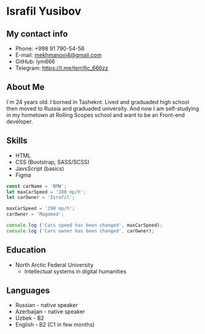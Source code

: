 # Israfil Yusibov

## My contact info

* Phone: +998 91 790-54-56
* E-mail: mekhmanovi4@gmail.com
* GitHub: iym666
* Telegram: https://t.me/terrific_666zz

## About Me 

I`m 24 years old. I borned in Tasheknt. Lived and graduaded high school then moved to Russia and graduaded university. And now I am self-studying in my hometown at Rolling Scopes school and want to be an Front-end developer.

## Skills 

* HTML
* CSS (Bootstrap, SASS/SCSS)
* JavsScript (basics)
* Figma

```javascript
const carName = 'BMW';
let maxCarSpeed = '280 mp/h';
let carOwner = 'Israfil';

maxCarSpeed = '290 mp/h';
carOwner = 'Magomed';

console.log ('Cars speed has been changed', maxCarSpeed);
console.log ('Cars owner has been changed', carOwner);
```

## Education

* North Arctic Federal University
    * Intellectual systems in digital humanities

## Languages

* Russian - native speaker
* Azerbaijan - native speaker
* Uzbek - B2
* English - B2 (C1 in few months)